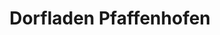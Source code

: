 ---
title: "Dorfladen Pfaffenhofen"
url: /pfaffenhofen-am-inn/dorfladen-pfaffenhofen/
shop: Lebensmittel
---